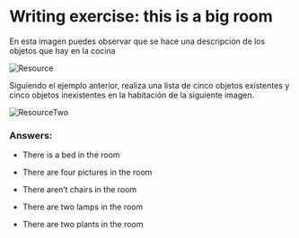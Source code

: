# Writing exercise: this is a big room 

En esta imagen puedes observar que se hace una descripción de los objetos que hay en la cocina

![Resource](https://cdn.document360.io/da52b302-22aa-4a71-9908-ba18e68ffee7/Images/Documentation/Kitchen%20description.jpg)


Siguiendo el ejemplo anterior, realiza una lista de cinco objetos existentes y cinco objetos inexistentes en la habitación de la siguiente imagen.

![ResourceTwo](https://cdn.document360.io/da52b302-22aa-4a71-9908-ba18e68ffee7/Images/Documentation/Bedroom%20description.jpg)
### Answers: 

* There is a bed in the room

* There are four pictures in the room 

* There aren’t chairs in the room 

* There are two lamps in the room 

* There are two plants in the room